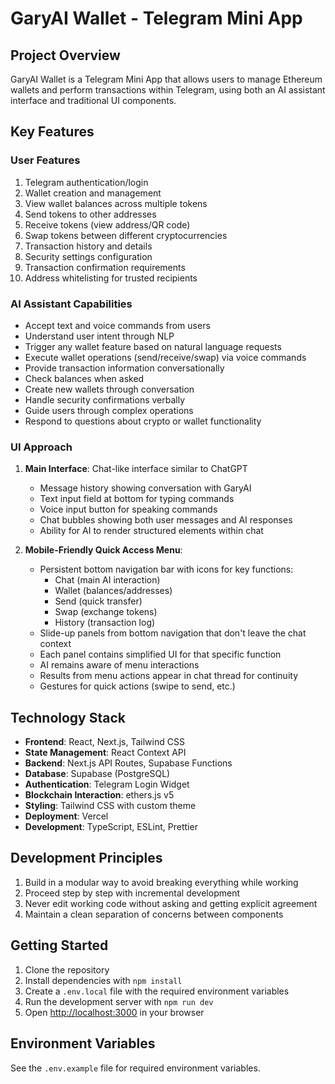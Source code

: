 # GaryAI Wallet - Telegram Mini App

## Project Overview
GaryAI Wallet is a Telegram Mini App that allows users to manage Ethereum wallets and perform transactions within Telegram, using both an AI assistant interface and traditional UI components.

## Key Features

### User Features
1. Telegram authentication/login
2. Wallet creation and management
3. View wallet balances across multiple tokens
4. Send tokens to other addresses
5. Receive tokens (view address/QR code)
6. Swap tokens between different cryptocurrencies
7. Transaction history and details
8. Security settings configuration
9. Transaction confirmation requirements
10. Address whitelisting for trusted recipients

### AI Assistant Capabilities
- Accept text and voice commands from users
- Understand user intent through NLP
- Trigger any wallet feature based on natural language requests
- Execute wallet operations (send/receive/swap) via voice commands
- Provide transaction information conversationally
- Check balances when asked
- Create new wallets through conversation
- Handle security confirmations verbally
- Guide users through complex operations
- Respond to questions about crypto or wallet functionality

### UI Approach
1. **Main Interface**: Chat-like interface similar to ChatGPT
   - Message history showing conversation with GaryAI
   - Text input field at bottom for typing commands
   - Voice input button for speaking commands
   - Chat bubbles showing both user messages and AI responses
   - Ability for AI to render structured elements within chat

2. **Mobile-Friendly Quick Access Menu**:
   - Persistent bottom navigation bar with icons for key functions:
     - Chat (main AI interaction)
     - Wallet (balances/addresses)
     - Send (quick transfer)
     - Swap (exchange tokens)
     - History (transaction log)
   - Slide-up panels from bottom navigation that don't leave the chat context
   - Each panel contains simplified UI for that specific function
   - AI remains aware of menu interactions
   - Results from menu actions appear in chat thread for continuity
   - Gestures for quick actions (swipe to send, etc.)

## Technology Stack
- **Frontend**: React, Next.js, Tailwind CSS
- **State Management**: React Context API
- **Backend**: Next.js API Routes, Supabase Functions
- **Database**: Supabase (PostgreSQL)
- **Authentication**: Telegram Login Widget
- **Blockchain Interaction**: ethers.js v5
- **Styling**: Tailwind CSS with custom theme
- **Deployment**: Vercel
- **Development**: TypeScript, ESLint, Prettier

## Development Principles
1. Build in a modular way to avoid breaking everything while working
2. Proceed step by step with incremental development
3. Never edit working code without asking and getting explicit agreement
4. Maintain a clean separation of concerns between components

## Getting Started

1. Clone the repository
2. Install dependencies with `npm install`
3. Create a `.env.local` file with the required environment variables
4. Run the development server with `npm run dev`
5. Open [http://localhost:3000](http://localhost:3000) in your browser

## Environment Variables
See the `.env.example` file for required environment variables.
